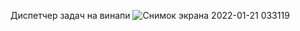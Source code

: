 Диспетчер задач на винапи
![Снимок экрана 2022-01-21 033119](https://user-images.githubusercontent.com/72450256/150444513-5b35c6e4-64c9-4b61-9902-91af51f62c24.png)
